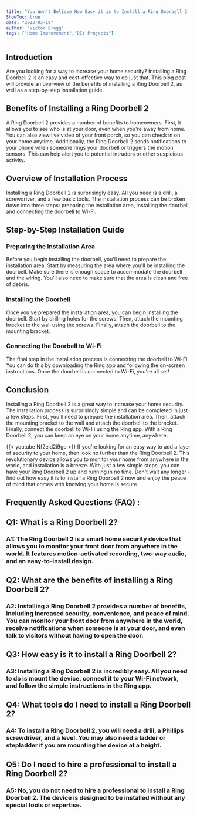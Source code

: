 ```yaml
---
title: "You Won't Believe How Easy it is to Install a Ring Doorbell 2 - Find Out Now!"
ShowToc: true 
date: "2023-03-19"
author: "Victor Gregg" 
tags: ["Home Improvement","DIY Projects"]
---
```

## Introduction

Are you looking for a way to increase your home security? Installing a Ring Doorbell 2 is an easy and cost-effective way to do just that. This blog post will provide an overview of the benefits of installing a Ring Doorbell 2, as well as a step-by-step installation guide. 

## Benefits of Installing a Ring Doorbell 2

A Ring Doorbell 2 provides a number of benefits to homeowners. First, it allows you to see who is at your door, even when you're away from home. You can also view live video of your front porch, so you can check in on your home anytime. Additionally, the Ring Doorbell 2 sends notifications to your phone when someone rings your doorbell or triggers the motion sensors. This can help alert you to potential intruders or other suspicious activity. 

## Overview of Installation Process

Installing a Ring Doorbell 2 is surprisingly easy. All you need is a drill, a screwdriver, and a few basic tools. The installation process can be broken down into three steps: preparing the installation area, installing the doorbell, and connecting the doorbell to Wi-Fi. 

## Step-by-Step Installation Guide

### Preparing the Installation Area

Before you begin installing the doorbell, you'll need to prepare the installation area. Start by measuring the area where you'll be installing the doorbell. Make sure there is enough space to accommodate the doorbell and the wiring. You'll also need to make sure that the area is clean and free of debris. 

### Installing the Doorbell

Once you've prepared the installation area, you can begin installing the doorbell. Start by drilling holes for the screws. Then, attach the mounting bracket to the wall using the screws. Finally, attach the doorbell to the mounting bracket. 

### Connecting the Doorbell to Wi-Fi

The final step in the installation process is connecting the doorbell to Wi-Fi. You can do this by downloading the Ring app and following the on-screen instructions. Once the doorbell is connected to Wi-Fi, you're all set! 

## Conclusion

Installing a Ring Doorbell 2 is a great way to increase your home security. The installation process is surprisingly simple and can be completed in just a few steps. First, you'll need to prepare the installation area. Then, attach the mounting bracket to the wall and attach the doorbell to the bracket. Finally, connect the doorbell to Wi-Fi using the Ring app. With a Ring Doorbell 2, you can keep an eye on your home anytime, anywhere.

{{< youtube Nf2eid2i9go >}} 
If you're looking for an easy way to add a layer of security to your home, then look no further than the Ring Doorbell 2. This revolutionary device allows you to monitor your home from anywhere in the world, and installation is a breeze. With just a few simple steps, you can have your Ring Doorbell 2 up and running in no time. Don't wait any longer - find out how easy it is to install a Ring Doorbell 2 now and enjoy the peace of mind that comes with knowing your home is secure.

## Frequently Asked Questions (FAQ) :
<h2>Q1: What is a Ring Doorbell 2?</h2>

<h3>A1: The Ring Doorbell 2 is a smart home security device that allows you to monitor your front door from anywhere in the world. It features motion-activated recording, two-way audio, and an easy-to-install design.</h3>

<h2>Q2: What are the benefits of installing a Ring Doorbell 2?</h2>

<h3>A2: Installing a Ring Doorbell 2 provides a number of benefits, including increased security, convenience, and peace of mind. You can monitor your front door from anywhere in the world, receive notifications when someone is at your door, and even talk to visitors without having to open the door.</h3>

<h2>Q3: How easy is it to install a Ring Doorbell 2?</h2>

<h3>A3: Installing a Ring Doorbell 2 is incredibly easy. All you need to do is mount the device, connect it to your Wi-Fi network, and follow the simple instructions in the Ring app.</h3>

<h2>Q4: What tools do I need to install a Ring Doorbell 2?</h2>

<h3>A4: To install a Ring Doorbell 2, you will need a drill, a Phillips screwdriver, and a level. You may also need a ladder or stepladder if you are mounting the device at a height.</h3>

<h2>Q5: Do I need to hire a professional to install a Ring Doorbell 2?</h2>

<h3>A5: No, you do not need to hire a professional to install a Ring Doorbell 2. The device is designed to be installed without any special tools or expertise.</h3>





